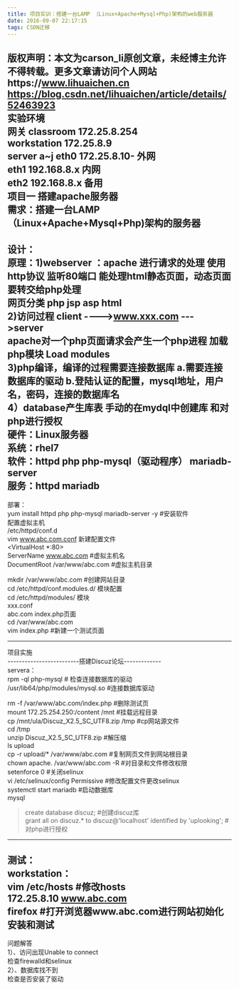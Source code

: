 ```yaml
---
title: 项目实训：搭建一台LAMP （Linux+Apache+Mysql+Php)架构的web服务器
date: 2016-09-07 22:17:15
tags: CSDN迁移
---
```

 版权声明：本文为carson_li原创文章，未经博主允许不得转载。更多文章请访问个人网站https://www.lihuaichen.cn https://blog.csdn.net/lihuaichen/article/details/52463923   
  实验环境  
 网关 classroom 172.25.8.254  
 workstation 172.25.8.9   
 server a~j eth0 172.25.8.10- 外网  
 eth1 192.168.8.x 内网  
 eth2 192.168.8.x 备用  
 项目一 搭建apache服务器  
 需求：搭建一台LAMP （Linux+Apache+Mysql+Php)架构的服务器  
 --------------------------------------------------------------------------------------------------  
 设计：  
原理：1)webserver ：apache 进行请求的处理 使用http协议 监听80端口 能处理html静态页面，动态页面要转交给php处理  
网页分类 php jsp asp html  
 2)访问过程 client ---->www.xxx.com --->server   
apache对一个php页面请求会产生一个php进程 加载php模块 Load modules  
 3)php编译，编译的过程需要连接数据库 a.需要连接数据库的驱动 b.登陆认证的配置，mysql地址，用户名，密码，连接的数据库名  
 4）database产生库表 手动的在mydql中创建库 和对php进行授权  
硬件：Linux服务器  
系统：rhel7  
软件：httpd php php-mysql（驱动程序） mariadb-server  
服务：httpd mariadb  
 ---------------------------------------------------------------------------------------------------  
 部署：  
 yum install httpd php php-mysql mariadb-server -y #安装软件  
 配置虚拟主机  
 /etc/httpd/conf.d   
 vim www.abc.com.conf 新建配置文件  
 <VirtualHost *:80>  
ServerName www.abc.com  #虚拟主机名  
DocumentRoot /var/www/abc.com #虚拟主机目录  
 </VirtualHost>  
  
  
 mkdir /var/www/abc.com #创建网站目录  
 cd /etc/httpd/conf.modules.d/ 模块配置  
 cd /etc/httpd/modules/ 模块  
 xxx.conf   
 abc.com index.php页面  
 cd /var/www/abc.com  
 vim index.php #新建一个测试页面  
 <?php  
 phpinfo();  
 ?>  
 --------------------------------------------------  
 项目实施  
 -------------------------搭建Discuz论坛-------------  
 servera：  
 rpm -ql php-mysql # 检查连接数据库的驱动  
 /usr/lib64/php/modules/mysql.so #连接数据库驱动  
  
  
 rm -f /var/www/abc.com/index.php #删除测试页  
 mount 172.25.254.250:/content /mnt #挂载远程目录  
 cp /mnt/ula/Discuz_X2.5_SC_UTF8.zip /tmp #cp网站源文件  
 cd /tmp  
 unzip Discuz_X2.5_SC_UTF8.zip #解压缩  
 ls upload  
 cp -r upload/* /var/www/abc.com #复制网页文件到网站根目录  
 chown apache. /var/www/abc.com -R #对目录和文件修改权限  
 setenforce 0 #关闭selinux  
 vi /etc/selinux/config Permissive #修改配置文件更改selinux  
 systemctl start mariadb #启动数据库  
 mysql  
 >create database discuz; #创建discuz库  
 >grant all on discuz.* to discuz@'localhost' identified by 'uplooking'; #对php进行授权  
 -----------------------------------------------------  
 测试：  
 workstation：  
 vim /etc/hosts #修改hosts  
 172.25.8.10 www.abc.com  
 firefox  #打开浏览器www.abc.com进行网站初始化安装和测试  
 --------------------------------------------------------  
 问题解答  
 1）、访问出现Unable to connect  
 检查firewalld和selinux  
 2）、数据库找不到  
 检查是否安装了驱动  
  
  
  
   
 